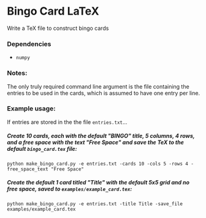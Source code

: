 # Bingo Card LaTeX
Write a TeX file to construct bingo cards

### Dependencies
- `numpy`

### Notes:

The only truly required command line argument is the file containing the entries to be used in the cards, which is assumed to have one entry per line.

### Example usage:

If entries are stored in the the file `entries.txt`...

##### Create 10 cards, each with the default "BINGO" title, 5 columns, 4 rows, and a free space with the text "Free Space" and save the TeX to the default `bingo_card.tex` file:
`python make_bingo_card.py -e entries.txt -cards 10 -cols 5 -rows 4 -free_space_text "Free Space"`

##### Create the default 1 card titled "Title" with the default 5x5 grid and no free space, saved to `examples/example_card.tex`:
`python make_bingo_card.py -e entries.txt -title Title -save_file examples/example_card.tex`